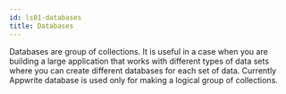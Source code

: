 ```yaml
---
id: ls01-databases
title: Databases
---
```


Databases are group of collections. It is useful in a case when you are building a large application that works with different types of data sets where you can create different databases for each set of data. Currently Appwrite database is used only for making a logical group of collections.